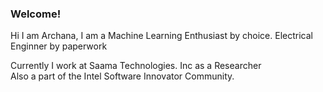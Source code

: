 ### Welcome!

Hi I am Archana, I am a Machine Learning Enthusiast by choice. Electrical Enginner by paperwork

Currently I work at Saama Technologies. Inc as a Researcher  
Also a part of the Intel Software Innovator Community. 



      
